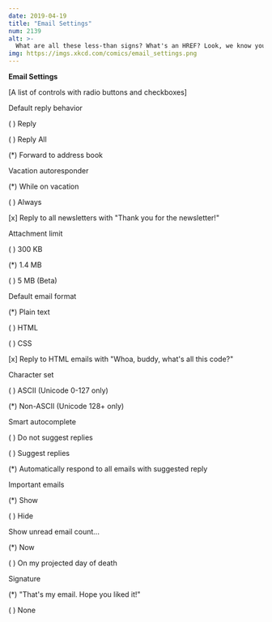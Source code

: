 ```yaml
---
date: 2019-04-19
title: "Email Settings"
num: 2139
alt: >-
  What are all these less-than signs? What's an HREF? Look, we know you live in a fancy futuristic tech world, but not all of us have upgraded to the latest from Sun Microsystems.
img: https://imgs.xkcd.com/comics/email_settings.png
---
```

**Email Settings**

[A list of controls with radio buttons and checkboxes]

Default reply behavior

( ) Reply

( ) Reply All

(\*) Forward to address book

Vacation autoresponder

(\*) While on vacation

( ) Always

[x] Reply to all newsletters with "Thank you for the newsletter!"

Attachment limit

( ) 300 KB

(\*) 1.4 MB

( ) 5 MB (Beta)

Default email format

(\*) Plain text

( ) HTML

( ) CSS

[x] Reply to HTML emails with "Whoa, buddy, what's all this code?"

Character set

( ) ASCII (Unicode 0-127 only)

(\*) Non-ASCII (Unicode 128+ only)

Smart autocomplete

( ) Do not suggest replies

( ) Suggest replies

(\*) Automatically respond to all emails with suggested reply

Important emails

(\*) Show

( ) Hide

Show unread email count...

(\*) Now

( ) On my projected day of death

Signature

(\*) "That's my email. Hope you liked it!"

( ) None